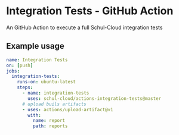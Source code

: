 # Integration Tests - GitHub Action

An GitHub Action to execute a full Schul-Cloud integration tests

## Example usage

```yml
name: Integration Tests
on: [push]
jobs:
  integration-tests:
    runs-on: ubuntu-latest
    steps:
      - name: integration-tests
        uses: schul-cloud/actions-integration-tests@master
      # upload buils artifacts
      - uses: actions/upload-artifact@v1
        with:
          name: report
          path: reports
```
